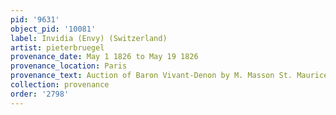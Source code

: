 ```yaml
---
pid: '9631'
object_pid: '10081'
label: Invidia (Envy) (Switzerland)
artist: pieterbruegel
provenance_date: May 1 1826 to May 19 1826
provenance_location: Paris
provenance_text: Auction of Baron Vivant-Denon by M. Masson St. Maurice, Lot#593
collection: provenance
order: '2798'
---
```

